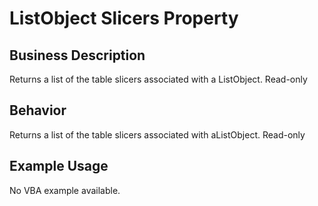 # ListObject Slicers Property

## Business Description
Returns a list of the table slicers associated with a ListObject. Read-only

## Behavior
Returns a list of the table slicers associated with aListObject. Read-only

## Example Usage
No VBA example available.